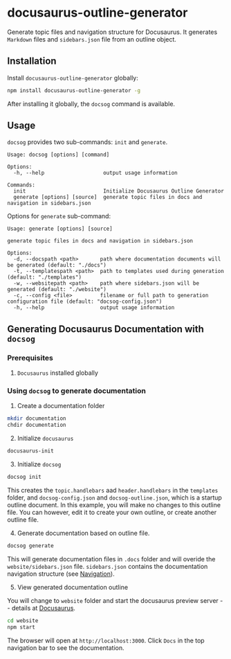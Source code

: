 # docusaurus-outline-generator

Generate topic files and navigation structure for Docusaurus. It generates `Markdown` files and `sidebars.json` file from an outline object.

## Installation

Install `docusaurus-outline-generator` globally:

```bash
npm install docusaurus-outline-generator -g
```

After installing it globally, the `docsog` command is available.

## Usage

`docsog` provides two sub-commands: `init` and `generate`.

```
Usage: docsog [options] [command]

Options:
  -h, --help                   output usage information

Commands:
  init                         Initialize Docusaurus Outline Generator
  generate [options] [source]  generate topic files in docs and navigation in sidebars.json
```

Options for `generate` sub-command:

```
Usage: generate [options] [source]

generate topic files in docs and navigation in sidebars.json

Options:
  -d, --docspath <path>       path where documentation documents will be generated (default: "./docs")
  -t, --templatespath <path>  path to templates used during generation (default: "./templates")
  -w, --websitepath <path>    path where sidebars.json will be generated (default: "./website")
  -c, --config <file>         filename or full path to generation configuration file (default: "docsog-config.json")
  -h, --help                  output usage information
```

## Generating Docusaurus Documentation with `docsog`

### Prerequisites

1. `Docusaurus` installed globally

### Using `docsog` to generate documentation

1. Create a documentation folder

```bash
mkdir documentation
chdir documentation
```

2. Initialize `docusaurus`

```bash
docusaurus-init
```

3. Initialize `docsog`

```bash
docsog init
```

This creates the  `topic.handlebars` aad `header.handlebars` in the `templates` folder, and `docsog-config.json` and `docsog-outline.json`, which is a startup outline document. In this
example, you will make no changes to this outline file. You can however, edit it to create your own 
outline, or create another outline file.

4. Generate documentation based on outline file.

```bash
docsog generate
```

This will generate documentation files in `.docs` folder and will overide the `website/sidebars.json` file. `sidebars.json` contains the documentation navigation structure (see [Navigation](https://docusaurus.io/docs/navigation)).

5. View generated documentation outline

You will change to `website` folder and start the docusaurus preview server -- details at [Docusaurus](https://docusaurus.io/docs).

```bash
cd website
npm start
```

The browser will open at `http://localhost:3000`. Click `Docs` in the top navigation bar to see the documentation.
